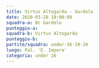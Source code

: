```yaml
---
title: Virtus Altogarda - Gardolo
date: 2020-03-28 18:00:00
squadra-a: Bc Gardolo
punteggio-a: 
squadra-b: Virtus Altogarda
punteggio-b: 
partite/squadra: under-16-19-20
luogo: Pal. 'E. Impera'
categoria: under 16
---
```

